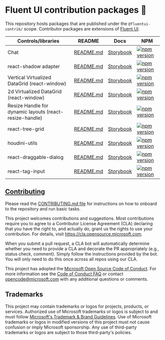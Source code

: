 # Fluent UI contribution packages 💪

This repository hosts packages that are published under the `@fluentui-contrib/` scope. Contributor packages
are extensions of [Fluent UI](https://github.com/microsoft/fluentui).

| Controls/libraries                                      | README                                                                                                                    | Docs                                                                                                                                     | NPM                                                                                                                                                                                                |
| ------------------------------------------------------- | ------------------------------------------------------------------------------------------------------------------------- | ---------------------------------------------------------------------------------------------------------------------------------------- | -------------------------------------------------------------------------------------------------------------------------------------------------------------------------------------------------- |
| Chat                                                    | [README.md](https://github.com/microsoft/fluentui-contrib/blob/main/packages/react-chat/README.md)                        | [Storybook](https://microsoft.github.io/fluentui-contrib/react-chat)                                                                     | [![npm version](https://img.shields.io/npm/v/@fluentui-contrib/react-chat?style=flat-square)](https://www.npmjs.com/package/@fluentui-contrib/react-chat)                                          |
| react-shadow adapter                                    | [README.md](https://github.com/microsoft/fluentui-contrib/blob/main/packages/react-shadow/README.md)                      | [Storybook](https://microsoft.github.io/fluentui-contrib/react-shadow)                                                                   | [![npm version](https://img.shields.io/npm/v/@fluentui-contrib/react-shadow?style=flat-square)](https://www.npmjs.com/package/@fluentui-contrib/react-shadow)                                      |
| Vertical Virtualized DataGrid (react-window)            | [README.md](https://github.com/microsoft/fluentui-contrib/blob/main/packages/react-data-grid-react-window/README.md)      | [Storybook](https://microsoft.github.io/fluentui-contrib/react-data-grid-react-window/?path=/story/datagrid--virtualized-data-grid)      | [![npm version](https://img.shields.io/npm/v/@fluentui-contrib/react-data-grid-react-window?style=flat-square)](https://www.npmjs.com/package/@fluentui-contrib/react-data-grid-react-window)      |
| 2d Virtualized DataGrid (react-window)                  | [README.md](https://github.com/microsoft/fluentui-contrib/blob/main/packages/react-data-grid-react-window-grid/README.md) | [Storybook](https://microsoft.github.io/fluentui-contrib/react-data-grid-react-window-grid/?path=/story/datagrid--virtualized-data-grid) | [![npm version](https://img.shields.io/npm/v/@fluentui-contrib/react-data-grid-react-window?style=flat-square)](https://www.npmjs.com/package/@fluentui-contrib/react-data-grid-react-window-grid) |
| Resize Handle for dynamic layouts (react-resize-handle) | [README.md](https://github.com/microsoft/fluentui-contrib/blob/main/packages/react-resize-handle/README.md)               | [Storybook](https://microsoft.github.io/fluentui-contrib/react-resize-handle)                                                            | [![npm version](https://img.shields.io/npm/v/@fluentui-contrib/react-resize-handle?style=flat-square)](https://www.npmjs.com/package/@fluentui-contrib/react-resize-handle)                        |
| react-tree-grid                                         | [README.md](https://github.com/microsoft/fluentui-contrib/blob/main/packages/react-tree-grid/README.md)                   | [Storybook](https://microsoft.github.io/fluentui-contrib/react-tree-grid)                                                                | [![npm version](https://img.shields.io/npm/v/@fluentui-contrib/react-tree-grid?style=flat-square)](https://www.npmjs.com/package/@fluentui-contrib/react-tree-grid)                                |
| houdini-utils                                           | [README.md](https://github.com/microsoft/fluentui-contrib/blob/main/packages/houdini-utils/README.md)                     | [Storybook](https://microsoft.github.io/fluentui-contrib/react-houdini-utils)                                                            | [![npm version](https://img.shields.io/npm/v/@fluentui-contrib/houdini-utils?style=flat-square)](https://www.npmjs.com/package/@fluentui-contrib/houdini-utils)                                    |
| react-draggable-dialog                                  | [README.md](https://github.com/microsoft/fluentui-contrib/blob/main/packages/react-draggable-dialog/README.md)            | [Storybook](https://microsoft.github.io/fluentui-contrib/react-draggable-dialog)                                                         | [![npm version](https://img.shields.io/npm/v/@fluentui-contrib/react-draggable-dialog?style=flat-square)](https://www.npmjs.com/package/@fluentui-contrib/react-draggable-dialog)                  |
| react-tag-input                                  | [README.md](https://github.com/microsoft/fluentui-contrib/blob/main/packages/react-tag-input/README.md)            | [Storybook](https://microsoft.github.io/fluentui-contrib/react-tag-input)                                                         | [![npm version](https://img.shields.io/npm/v/@fluentui-contrib/react-tag-input?style=flat-square)](https://www.npmjs.com/package/@fluentui-contrib/react-tag-input)                  |


## [Contributing](./Contributing.md)

Please read the [CONTRIBUTING.md file](./CONTRIBUTING.md) for instructions on how to onboard to the repository and
run basic tasks.

This project welcomes contributions and suggestions. Most contributions require you to agree to a
Contributor License Agreement (CLA) declaring that you have the right to, and actually do, grant us
the rights to use your contribution. For details, visit <https://cla.opensource.microsoft.com>.

When you submit a pull request, a CLA bot will automatically determine whether you need to provide
a CLA and decorate the PR appropriately (e.g., status check, comment). Simply follow the instructions
provided by the bot. You will only need to do this once across all repos using our CLA.

This project has adopted the [Microsoft Open Source Code of Conduct](https://opensource.microsoft.com/codeofconduct/).
For more information see the [Code of Conduct FAQ](https://opensource.microsoft.com/codeofconduct/faq/) or
contact [opencode@microsoft.com](mailto:opencode@microsoft.com) with any additional questions or comments.

## Trademarks

This project may contain trademarks or logos for projects, products, or services. Authorized use of Microsoft
trademarks or logos is subject to and must follow
[Microsoft's Trademark & Brand Guidelines](https://www.microsoft.com/en-us/legal/intellectualproperty/trademarks/usage/general).
Use of Microsoft trademarks or logos in modified versions of this project must not cause confusion or imply Microsoft sponsorship.
Any use of third-party trademarks or logos are subject to those third-party's policies.
